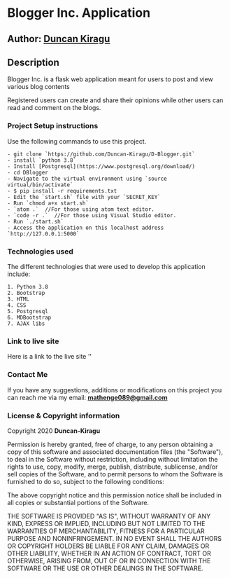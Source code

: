 # Blogger Inc. Application

## Author:  [Duncan Kiragu](https://github.com/Duncan-Kiragu)

## Description
Blogger Inc. is a flask web application meant for users to post and view various blog contents

Registered users can create and share their opinions while other users can read and comment on the blogs.

### Project Setup instructions
Use the following commands to use this project.
```
- git clone `https://github.com/Duncan-Kiragu/D-Blogger.git`
- install `python 3.8`
- Install [Postgresql](https://www.postgresql.org/download/)
- cd DBlogger
- Navigate to the virtual environment using `source virtual/bin/activate`
- $ pip install -r requirements.txt
- Edit the `start.sh` file with your `SECRET_KEY`
- Run `chmod a+x start.sh`
- `atom .`  //For those using atom text editor.
- `code -r .`  //For those using Visual Studio editor.
- Run `./start.sh`
- Access the application on this localhost address `http://127.0.0.1:5000`
```
### Technologies used
The different technologies that were used to develop this application include:
```
1. Python 3.8
2. Bootstrap
3. HTML
4. CSS
5. Postgresql
6. MDBootstrap
7. AJAX libs
```

### Link to live site
Here is a link to the live site ''


### Contact Me
If you have any suggestions, additions or modifications on this project you can reach me via my email: **mathenge089@gmail.com**

### License  & Copyright information

Copyright 2020 **Duncan-Kiragu**

Permission is hereby granted, free of charge, to any person obtaining a copy of this software and associated documentation files (the "Software"), to deal in the Software without restriction, including without limitation the rights to use, copy, modify, merge, publish, distribute, sublicense, and/or sell copies of the Software, and to permit persons to whom the Software is furnished to do so, subject to the following conditions:

The above copyright notice and this permission notice shall be included in all copies or substantial portions of the Software.

THE SOFTWARE IS PROVIDED "AS IS", WITHOUT WARRANTY OF ANY KIND, EXPRESS OR IMPLIED, INCLUDING BUT NOT LIMITED TO THE WARRANTIES OF MERCHANTABILITY, FITNESS FOR A PARTICULAR PURPOSE AND NONINFRINGEMENT. IN NO EVENT SHALL THE AUTHORS OR COPYRIGHT HOLDERS BE LIABLE FOR ANY CLAIM, DAMAGES OR OTHER LIABILITY, WHETHER IN AN ACTION OF CONTRACT, TORT OR OTHERWISE, ARISING FROM, OUT OF OR IN CONNECTION WITH THE SOFTWARE OR THE USE OR OTHER DEALINGS IN THE SOFTWARE.

